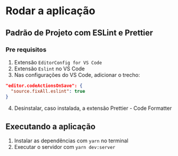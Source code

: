 # Rodar a aplicação

## Padrão de Projeto com ESLint e Prettier

### Pre requisitos

1. Extensão `EditorConfig for VS Code`
2. Extensão `Eslint` no VS Code
3. Nas configurações do VS Code, adicionar o trecho:
```JSON
"editor.codeActionsOnSave": {
  "source.fixAll.eslint": true
}
```
4. Desinstalar, caso instalada, a extensão Prettier - Code Formatter

## Executando a aplicação

1. Instalar as dependências com `yarn` no terminal
2. Executar o servidor com `yarn dev:server`
